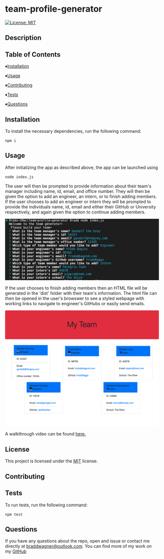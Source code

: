 # team-profile-generator
  [![License: MIT](https://img.shields.io/badge/License-MIT-yellow.svg)](https://opensource.org/licenses/MIT)

  ## Description
  

  ## Table of Contents

  ♦︎[Installation](#installation)

  ♦︎[Usage](#usage)

  ♦︎[Contributing](#contributing)

  ♦︎[Tests](#tests)

  ♦︎[Questions](#questions)

  ## Installation

  To install the necessary dependencies, run the following command:

  ```
  npm i
  ```

  ## Usage

  After initializing the app as described above, the app can be launched using 

  ```
  node index.js
  ```

  The user will then be prompted to provide information about their team's manager including name, id, email, and office number. They will then be given the option to add an engineer, an intern, or to finish adding members. If the user chooses to add an engineer or intern they will be prompted to provide the individuals name, id, email and either their GitHub or University respectively, and again given the option to continue adding members.

  ![screenshot of application running in terminal](./assets/terminal-screenshot.png) 
  
  If the user chooses to finish adding members then an HTML file will be generated in the 'dist' folder with their team's information. The html file can then be opened in the user's browswer to see a styled webpage with working links to navigate to engineer's GitHubs or easily send emails.
  
  ![screenshot of html file in browser](./assets/deployed-screenshot.png)

  A walkthrough video can be found [here.](https://watch.screencastify.com/v/UZxktDS3xunG58rn0i71)
  

  ## License

  This project is licensed under the [MIT](https://opensource.org/licenses/MIT) license.

  ## Contributing

  

  ## Tests

  To run tests, run the following command:

  ```
  npm test
  ```

  ## Questions

  If you have any questions about the repo, open and issue or contact me directly at braddwagner@outlook.com. You can find more of my work on my [GitHub](https://github.com/braddwagner)
